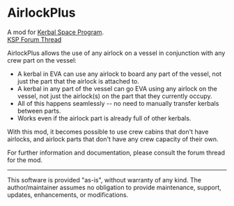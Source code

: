 AirlockPlus
===========

A mod for [Kerbal Space Program](http://kerbalspaceprogram.com).  
[KSP Forum Thread](http://forum.kerbalspaceprogram.com/index.php?showtopic=160268)

AirlockPlus allows the use of any airlock on a vessel in conjunction with any crew part on the vessel:
- A kerbal in EVA can use any airlock to board any part of the vessel, not just the part that the airlock is attached to.
- A kerbal in any part of the vessel can go EVA using any airlock on the vessel, not just the airlock(s) on the part that they currently occupy.
- All of this happens seamlessly -- no need to manually transfer kerbals between parts.
- Works even if the airlock part is already full of other kerbals. 

With this mod, it becomes possible to use crew cabins that don't have airlocks, and airlock parts that don't have any crew capacity of their own. 

For further information and documentation, please consult the forum thread for the mod.

---

This software is provided "as-is", without warranty of any kind. The author/maintainer assumes no obligation to provide maintenance, support, updates, enhancements, or modifications.

